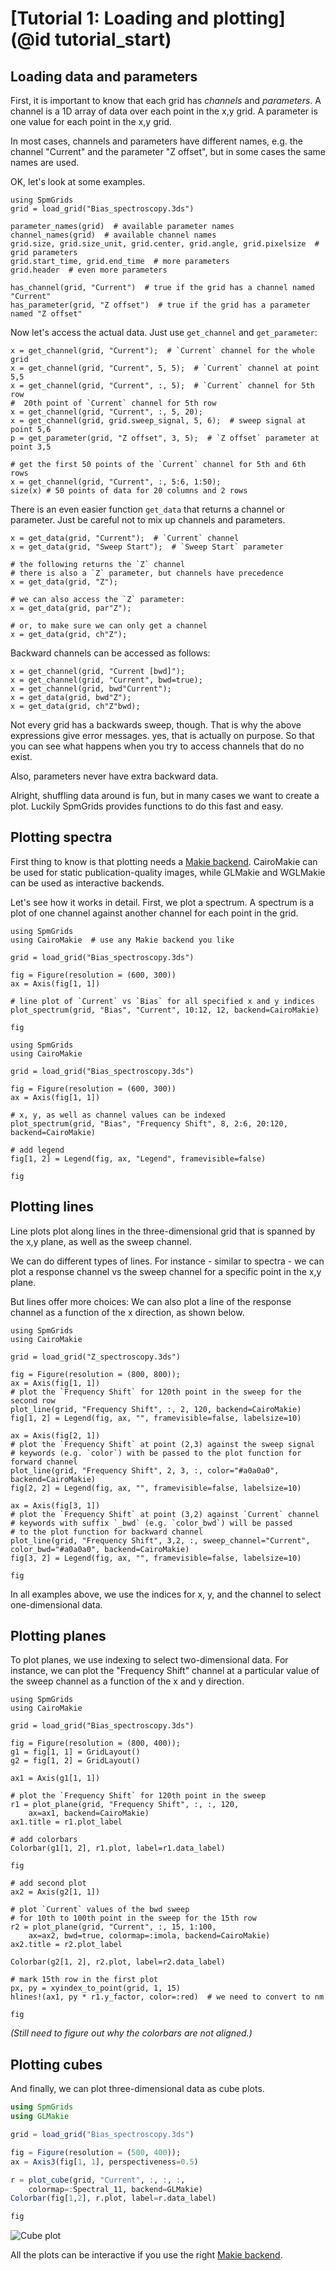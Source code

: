 # [Tutorial 1: Loading and plotting](@id tutorial_start)

## Loading data and parameters

First, it is important to know that each grid has _channels_ and _parameters_. A channel is a 1D array of data over each point in the x,y grid. A parameter is one value for each point in the x,y grid.

In most cases, channels and parameters have different names, e.g. the channel "Current" and the parameter "Z offset", but in some cases the same names are used.

OK, let's look at some examples.

```@repl 1
using SpmGrids
grid = load_grid("Bias_spectroscopy.3ds")

parameter_names(grid)  # available parameter names
channel_names(grid)  # available channel names
grid.size, grid.size_unit, grid.center, grid.angle, grid.pixelsize  # grid parameters
grid.start_time, grid.end_time  # more parameters
grid.header  # even more parameters

has_channel(grid, "Current")  # true if the grid has a channel named "Current"
has_parameter(grid, "Z offset")  # true if the grid has a parameter named "Z offset"
```

Now let's access the actual data. Just use `get_channel` and `get_parameter`:

```@repl 1
x = get_channel(grid, "Current");  # `Current` channel for the whole grid
x = get_channel(grid, "Current", 5, 5);  # `Current` channel at point 5,5
x = get_channel(grid, "Current", :, 5);  # `Current` channel for 5th row
#  20th point of `Current` channel for 5th row
x = get_channel(grid, "Current", :, 5, 20);
x = get_channel(grid, grid.sweep_signal, 5, 6);  # sweep signal at point 5,6
p = get_parameter(grid, "Z offset", 3, 5);  # `Z offset` parameter at point 3,5

# get the first 50 points of the `Current` channel for 5th and 6th rows
x = get_channel(grid, "Current", :, 5:6, 1:50);
size(x) # 50 points of data for 20 columns and 2 rows
```

There is an even easier function `get_data` that returns a channel or parameter. Just be careful not to mix up channels and parameters.

```@repl 1
x = get_data(grid, "Current");  # `Current` channel
x = get_data(grid, "Sweep Start");  # `Sweep Start` parameter

# the following returns the `Z` channel
# there is also a `Z` parameter, but channels have precedence
x = get_data(grid, "Z");

# we can also access the `Z` parameter:
x = get_data(grid, par"Z");

# or, to make sure we can only get a channel
x = get_data(grid, ch"Z");
```


Backward channels can be accessed as follows:

```@repl 1
x = get_channel(grid, "Current [bwd]");
x = get_channel(grid, "Current", bwd=true);
x = get_channel(grid, bwd"Current");
x = get_data(grid, bwd"Z");
x = get_data(grid, ch"Z"bwd);
```

Not every grid has a backwards sweep, though. That is why the above expressions give error messages.
yes, that is actually on purpose. So that you can see what happens when you try to access channels that do no exist.

Also, parameters never have extra backward data.

Alright, shuffling data around is fun, but in many cases we want to create a plot. Luckily SpmGrids provides functions to do this fast and easy.

## Plotting spectra

First thing to know is that plotting needs a [Makie backend](https://makie.juliaplots.org/stable/documentation/backends/). CairoMakie can be used for static publication-quality images, while GLMakie and WGLMakie can be used as interactive backends.

Let's see how it works in detail. First, we plot a spectrum. A spectrum is a plot of one channel against another channel for each point in the grid.

```@example
using SpmGrids
using CairoMakie  # use any Makie backend you like

grid = load_grid("Bias_spectroscopy.3ds")

fig = Figure(resolution = (600, 300))
ax = Axis(fig[1, 1])

# line plot of `Current` vs `Bias` for all specified x and y indices
plot_spectrum(grid, "Bias", "Current", 10:12, 12, backend=CairoMakie)

fig
```

```@example
using SpmGrids
using CairoMakie

grid = load_grid("Bias_spectroscopy.3ds")

fig = Figure(resolution = (600, 300))
ax = Axis(fig[1, 1])

# x, y, as well as channel values can be indexed
plot_spectrum(grid, "Bias", "Frequency Shift", 8, 2:6, 20:120, backend=CairoMakie)

# add legend
fig[1, 2] = Legend(fig, ax, "Legend", framevisible=false)

fig
```

## Plotting lines

Line plots plot along lines in the three-dimensional grid that is spanned by the x,y plane, as well as the sweep channel.

We can do different types of lines. For instance - similar to spectra - we can plot a response channel vs the sweep channel for a specific point in the x,y plane.

But lines offer more choices: We can also plot a line of the response channel as a function of the x direction, as shown below.

```@example
using SpmGrids
using CairoMakie

grid = load_grid("Z_spectroscopy.3ds")

fig = Figure(resolution = (800, 800));
ax = Axis(fig[1, 1])
# plot the `Frequency Shift` for 120th point in the sweep for the second row
plot_line(grid, "Frequency Shift", :, 2, 120, backend=CairoMakie)
fig[1, 2] = Legend(fig, ax, "", framevisible=false, labelsize=10)

ax = Axis(fig[2, 1])
# plot the `Frequency Shift` at point (2,3) against the sweep signal
# keywords (e.g. `color`) with be passed to the plot function for forward channel
plot_line(grid, "Frequency Shift", 2, 3, :, color="#a0a0a0", backend=CairoMakie)
fig[2, 2] = Legend(fig, ax, "", framevisible=false, labelsize=10)

ax = Axis(fig[3, 1])
# plot the `Frequency Shift` at point (3,2) against `Current` channel
# keywords with suffix `_bwd` (e.g. `color_bwd`) will be passed
# to the plot function for backward channel
plot_line(grid, "Frequency Shift", 3,2, :, sweep_channel="Current", color_bwd="#a0a0a0", backend=CairoMakie)
fig[3, 2] = Legend(fig, ax, "", framevisible=false, labelsize=10)

fig
```

In all examples above, we use the indices for x, y, and the channel to select one-dimensional data.

## Plotting planes

To plot planes, we use indexing to select two-dimensional data. For instance, we can plot the "Frequency Shift" channel at a particular value of the sweep channel as a function of the x and y direction.

```@example plane
using SpmGrids
using CairoMakie

grid = load_grid("Bias_spectroscopy.3ds")

fig = Figure(resolution = (800, 400));
g1 = fig[1, 1] = GridLayout()
g2 = fig[1, 2] = GridLayout()

ax1 = Axis(g1[1, 1])

# plot the `Frequency Shift` for 120th point in the sweep
r1 = plot_plane(grid, "Frequency Shift", :, :, 120,
    ax=ax1, backend=CairoMakie)
ax1.title = r1.plot_label

# add colorbars
Colorbar(g1[1, 2], r1.plot, label=r1.data_label)

fig
```

```@example plane
# add second plot
ax2 = Axis(g2[1, 1])

# plot `Current` values of the bwd sweep
# for 10th to 100th point in the sweep for the 15th row
r2 = plot_plane(grid, "Current", :, 15, 1:100,
    ax=ax2, bwd=true, colormap=:imola, backend=CairoMakie)
ax2.title = r2.plot_label

Colorbar(g2[1, 2], r2.plot, label=r2.data_label)

# mark 15th row in the first plot
px, py = xyindex_to_point(grid, 1, 15)
hlines!(ax1, py * r1.y_factor, color=:red)  # we need to convert to nm

fig
```

_(Still need to figure out why the colorbars are not aligned.)_

## Plotting cubes

And finally, we can plot three-dimensional data as cube plots.

```julia
using SpmGrids
using GLMakie

grid = load_grid("Bias_spectroscopy.3ds")

fig = Figure(resolution = (500, 400));
ax = Axis3(fig[1, 1], perspectiveness=0.5)

r = plot_cube(grid, "Current", :, :, :,
    colormap=:Spectral_11, backend=GLMakie)
Colorbar(fig[1,2], r.plot, label=r.data_label)

fig
```

![Cube plot](cube_plot.png)

All the plots can be interactive if you use the right [Makie backend](https://makie.juliaplots.org/stable/documentation/backends/).
